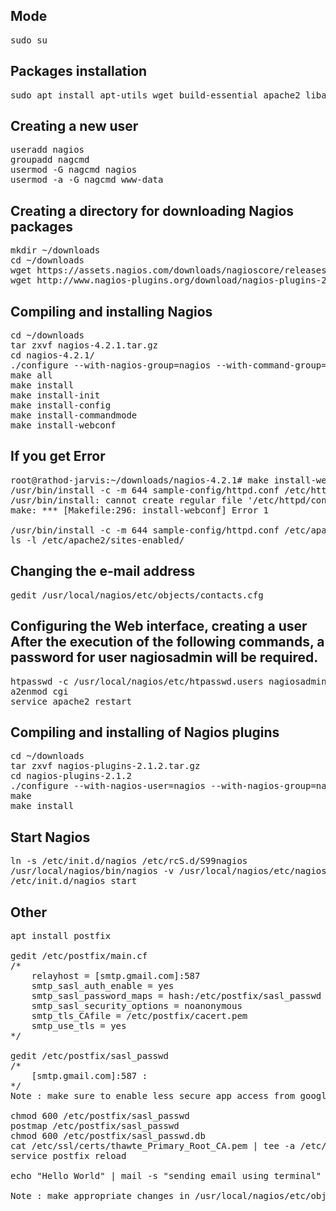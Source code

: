 Mode
---------------------------------------------
<pre>
sudo su
</pre>

Packages installation
---------------------------------------------
<pre>
sudo apt install apt-utils wget build-essential apache2 libapache2-mod-php7.3 php7.3-cli php7.3-gd sendmail unzip openssl ca-certificates
</pre>

Creating a new user
---------------------------------------------
<pre>
useradd nagios
groupadd nagcmd
usermod -G nagcmd nagios
usermod -a -G nagcmd www-data
</pre>

Creating a directory for downloading Nagios packages
-----------------------------------------------------
<pre>
mkdir ~/downloads
cd ~/downloads
wget https://assets.nagios.com/downloads/nagioscore/releases/nagios-4.2.1.tar.gz
wget http://www.nagios-plugins.org/download/nagios-plugins-2.1.2.tar.gz
</pre>

Compiling and installing Nagios
----------------------------------------------------
<pre>
cd ~/downloads
tar zxvf nagios-4.2.1.tar.gz
cd nagios-4.2.1/
./configure --with-nagios-group=nagios --with-command-group=nagcmd
make all
make install
make install-init
make install-config
make install-commandmode
make install-webconf
</pre>

If you get Error
------------------------------------------------
<pre>
root@rathod-jarvis:~/downloads/nagios-4.2.1# make install-webconf
/usr/bin/install -c -m 644 sample-config/httpd.conf /etc/httpd/conf.d/nagios.conf
/usr/bin/install: cannot create regular file '/etc/httpd/conf.d/nagios.conf': No such file or directory
make: *** [Makefile:296: install-webconf] Error 1

/usr/bin/install -c -m 644 sample-config/httpd.conf /etc/apache2/sites-enabled/nagios.conf
ls -l /etc/apache2/sites-enabled/
</pre>

Changing the e-mail address
--------------------------------------------------
<pre>
gedit /usr/local/nagios/etc/objects/contacts.cfg
</pre>

Configuring the Web interface, creating a user
After the execution of the following commands, a password for user nagiosadmin will be required.
--------------------------------------------------
<pre>
htpasswd -c /usr/local/nagios/etc/htpasswd.users nagiosadmin
a2enmod cgi
service apache2 restart
</pre>

Compiling and installing of Nagios plugins
----------------------------------------------------
<pre>
cd ~/downloads
tar zxvf nagios-plugins-2.1.2.tar.gz
cd nagios-plugins-2.1.2
./configure --with-nagios-user=nagios --with-nagios-group=nagios
make
make install
</pre>

Start Nagios
-----------------------------------------------------
<pre>
ln -s /etc/init.d/nagios /etc/rcS.d/S99nagios
/usr/local/nagios/bin/nagios -v /usr/local/nagios/etc/nagios.cfg
/etc/init.d/nagios start
</pre>

Other
------------------------------------------------------
<pre>
apt install postfix

gedit /etc/postfix/main.cf
/*
    relayhost = [smtp.gmail.com]:587
    smtp_sasl_auth_enable = yes
    smtp_sasl_password_maps = hash:/etc/postfix/sasl_passwd
    smtp_sasl_security_options = noanonymous
    smtp_tls_CAfile = /etc/postfix/cacert.pem
    smtp_use_tls = yes
*/

gedit /etc/postfix/sasl_passwd
/*
    [smtp.gmail.com]:587 <email>:<password>
*/
Note : make sure to enable less secure app access from google account portal

chmod 600 /etc/postfix/sasl_passwd
postmap /etc/postfix/sasl_passwd
chmod 600 /etc/postfix/sasl_passwd.db
cat /etc/ssl/certs/thawte_Primary_Root_CA.pem | tee -a /etc/postfix/cacert.pem
service postfix reload

echo "Hello World" | mail -s "sending email using terminal" <email>

Note : make appropriate changes in /usr/local/nagios/etc/objects/commands.cfg
</pre>